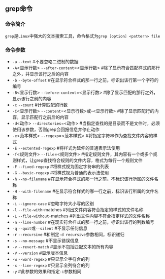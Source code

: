 ## grep命令

### 命令简介
`grep`是`Linux`中强大的文本搜索工具，命令格式为`grep [option] <pattern> file`
### 命令参数
- `-a` `--text` #不要忽略二进制的数据
- `-A`<显示行数> `--after-content`=<显示行数> #除了显示符合匹配样式的那行之外，并显示该行之后的内容
- `-b` `--byte-offset` #在显示符合样式的那一行之前，标识出该行第一个字符的编号
- `-B`<显示行数> `--before-content`=<显示行数> #除了显示匹配的那行之外，显示该行之前的内容
- `-c` `--count` #计算匹配的行数
- `-C`<显示行数> `--content`=<显示行数>或-<显示行数> #除了显示匹配行的内容，显示匹配行之前后的内容
- `-d`<动作> `--directories`=<动作> #当指定查找的是目录而不是文件时，必须使用该参数，否则grep会回报信息并停止动作
- `-e`<范本样式> `--regexp`=<范本样式> #将指定字符串作为查找文件内容的样式
- `-E` `--extented-regexp` #将样式为延伸的普通表示法使用
- `-f`<规则文件> `--file`=<规则文件> #指定规则文件，其内容有一个或多个规则样式，让grep查找符合规则的文件内容，格式为每行一个规则文件
- `-F` `--fixed-regexp` #将样式视为固定字符串的列表
- `-G` `--basic-regexp` #将样式视为普通的表示法使用
- `-h` `--no-filename` #在显示符合样式的那一行之前，不标识该行所属的文件名称
- `-H` `--with-filename` #在显示符合样式的哪一行之前，标识该行所属的文件名称
- `-i` `--ignore-case` #忽略字符大小写的区别
- `-l` `--file-with`-matches #列出文件内容符合指定的样式的文件名称
- `-L` `--file-without`-matches #列出文件内容不符合指定样式的文件名称
- `-n` `--line-number` #在现实符合样式的那一行之前，标识出该行的列数编号
- `-q` `--quit`或`--silent` #不显示任何信息
- `-r` `--recursive` #和制定`-d recursive`参数相同，标识递归
- `-s` `--no-message` #不显示错误信息
- `-v` `--revert-match` #显示不包括匹配文本的所有内容
- `-V` `--version` #显示版本信息
- `-w` `--word-regexp` #只显示全字符合的列
- `-x` `--line-regexp` #只显示全列符合的列
- `-y` #此参数的效果和指定`-i`参数相同

